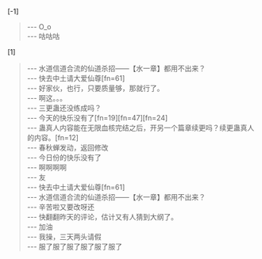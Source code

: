 
[-1] 
>--- O_o<br>
>--- 咕咕咕<br>

[1] 
>--- 水道信道合流的仙道杀招——【水一章】都用不出来？<br>
>--- 快去中土请大爱仙尊[fn=61]<br>
>--- 好家伙，也行，只要质量够，那就行了。<br>
>--- 啊这。。。<br>
>--- 三更蛊还没练成吗？<br>
>--- 今天的快乐没有了[fn=19][fn=47][fn=24]<br>
>--- 蛊真人内容能在无限血核完结之后，开另一个篇章续更吗？续更蛊真人的内容。[fn=12]<br>
>--- 春秋蝉发动，返回修改<br>
>--- 今日份的快乐没有了<br>
>--- 啊啊啊啊<br>
>--- 友<br>
>--- 快去中土请大爱仙尊[fn=61]<br>
>--- 水道信道合流的仙道杀招——【水一章】都用不出来？<br>
>--- 辛苦啦又要改呀还<br>
>--- 快翻翻昨天的评论，估计又有人猜到大纲了。<br>
>--- 加油<br>
>--- 我操，三天两头请假<br>
>--- 服了服了服了服了服了服了<br>
